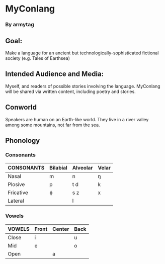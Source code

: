 # MyConlang

### By armytag

## Goal:

Make a language for an ancient but technologically-sophisticated fictional society (e.g. Tales of Earthsea)

## Intended Audience and Media:

Myself, and readers of possible stories involving the language.  MyConlang will be shared via written content, including poetry and stories.

## Conworld

Speakers are human on an Earth-like world. They live in a river valley among some mountains, not far from the sea.

## Phonology

### Consonants

| CONSONANTS | Bilabial | Alveolar | Velar |
|---         |---       |---       |---    |
| Nasal      | m        | n        | ŋ     |
| Plosive    | p        | t d      | k     |
| Fricative  | ɸ        | s z      | x     |
| Lateral    |          | l        |       |

### Vowels

| VOWELS | Front | Center | Back |
|---     |---    |---     |---   |
| Close  | i     |        | u    |
| Mid    | e     |        | o    |
| Open   |       | a      |      |
